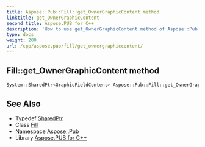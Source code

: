 ```yaml
---
title: Aspose::Pub::Fill::get_OwnerGraphicContent method
linktitle: get_OwnerGraphicContent
second_title: Aspose.PUB for C++
description: 'How to use get_OwnerGraphicContent method of Aspose::Pub::Fill class in C++.'
type: docs
weight: 200
url: /cpp/aspose.pub/fill/get_ownergraphiccontent/
---
```

## Fill::get_OwnerGraphicContent method




```cpp
System::SharedPtr<GraphicFieldContent> Aspose::Pub::Fill::get_OwnerGraphicContent() const
```

## See Also

* Typedef [SharedPtr](../../../system/sharedptr/)
* Class [Fill](../)
* Namespace [Aspose::Pub](../../)
* Library [Aspose.PUB for C++](../../../)
